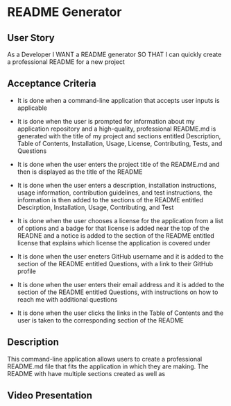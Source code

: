 # README Generator

## User Story
 As a Developer
I WANT a README generator
SO THAT I can quickly create a professional README for a new project

## Acceptance Criteria
* It is done when a command-line application that accepts user inputs is applicable

* It is done when the user is prompted for information about my application repository and a high-quality, professional README.md is generated with the title of my project and sections entitled Description, Table of Contents, Installation, Usage, License, Contributing, Tests, and Questions

* It is done when the user enters the project title of the README.md and then is displayed as the title of the README

* It is done when the user enters a description, installation instructions, usage information, contribution guidelines, and test instructions, the information is then added to the sections of the README entitled Descirption, Installation, Usage, Contributing, and Test

* It is done when the user chooses a license for the application from a list of options and a badge for that license is added near the top of the READNE and a notice is added to the section of the README entitled license that explains which license the application is covered under

* It is done when the user eneters GitHub username and it is added to the section of the README entitled Questions, with a link to their GitHub profile

* It is done when the user enters their email address and it is added to the section of the README entitled Questions, with instructions on how to reach me with additional questions

* It is done when the user clicks the links in the Table of Contents and the user is taken to the corresponding section of the README

## Description

 This command-line application allows users to create a professional README.md file that fits the application in which they are making. The README with have multiple sections created as well as 

 ## Video Presentation
 
